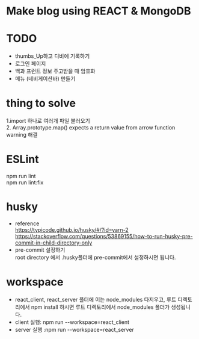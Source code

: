 # Make blog using REACT & MongoDB   

# TODO
- thumbs_Up하고 디비에 기록하기
- 로그인 페이지
- 백과 프런트 정보 주고받을 때 암호화
- 메뉴 (네비게이션바) 만들기

# thing to solve
1.import 하나로 여러개 파일 불러오기   
2. Array.prototype.map() expects a return value from arrow function warning 해결

# ESLint
npm run lint   
npm run lint:fix   

# husky 
- reference     
https://typicode.github.io/husky/#/?id=yarn-2     
https://stackoverflow.com/questions/53869155/how-to-run-husky-pre-commit-in-child-directory-only
- pre-commit 설정하기    
root directory 에서 .husky폴더에 pre-commit에서 설정하시면 됩니다.

# workspace
- react_client, react_server 폴더에 이는 node_modules 다지우고, 루트 디렉토리에서 npm install 하시면 루트 디렉토리에서 node_modules 폴더가 생성됩니다.     
- client 실행: npm run --workspace=react_client    
- server 실행 :npm run --workspace=react_server    